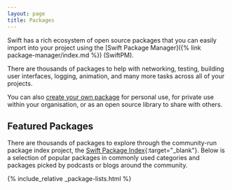 ```yaml
---
layout: page
title: Packages
---
```


Swift has a rich ecosystem of open source packages that you can easily import into your project using the [Swift Package Manager]({% link package-manager/index.md %}) (SwiftPM).

There are thousands of packages to help with networking, testing, building user interfaces, logging, animation, and many more tasks across all of your projects.

You can also [create your own package](https://developer.apple.com/documentation/xcode/creating-a-standalone-swift-package-with-xcode) for personal use, for private use within your organisation, or as an open source library to share with others.

## Featured Packages

There are thousands of packages to explore through the community-run package index project, the [Swift Package Index](https://swiftpackageindex.com/){:target="_blank"}. Below is a selection of popular packages in commonly used categories and packages picked by podcasts or blogs around the community.

{% include_relative _package-lists.html %}
